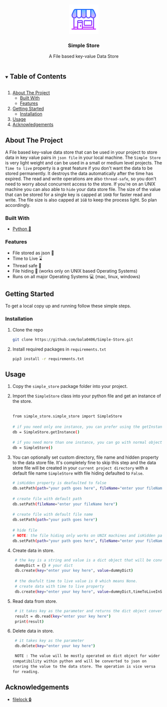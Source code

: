 <!-- PROJECT LOGO -->
<br />
<p align="center">
  <a href="https://github.com/bala0406/Simple-Store">
    <img src="logo.png" alt="Logo" width="96" height="96">
  </a>

  <h3 align="center">Simple Store</h3>

  <p align="center">
    A File based key-value Data Store
    <br />
  </p>
</p>


<!-- TABLE OF CONTENTS -->
<details open="open">
  <summary><h2 style="display: inline-block">Table of Contents</h2></summary>
  <ol>
    <li>
      <a href="#about-the-project">About The Project</a>
      <ul>
        <li><a href="#built-with">Built With</a></li>
        <li><a href="#features">Features</a></li>
      </ul>
    </li>
    <li>
      <a href="#getting-started">Getting Started</a>
      <ul>
        <li><a href="#installation">Installation</a></li>
      </ul>
    </li>
    <li><a href="#usage">Usage</a></li>
    <li><a href="#acknowledgements">Acknowledgements</a></li>
  </ol>
</details>



<!-- ABOUT THE PROJECT -->
## About The Project

A File based key-value data store that can be used in your project to store data in key value pairs in `json file` in your local machine. The `Simple Store` is very light weight and can be used in a small or medium level projects. The `Time to live` property is a great feature if you don't want the data to be stored permanently. It destroys the data automatically after the time has expired. The read and write operations are also `thread-safe`, so you don't need to worry about concurrent access to the store. If you're on an UNIX machine you can also able to `hide` your data store file. The size of the value that can be stored for a single key is capped at `16KB` for faster read and write. The file size is also capped at `1GB` to keep the process light. So plan accordingly.

### Built With
* [Python :rocket:](https://www.python.org/)

### Features
* File stored as json :tada:
* Time to Live :hourglass:
* Thread safe :muscle:
* File hiding :closed_lock_with_key: (works only on UNIX based Operating Systems)
* Runs on all major Operating Systems :computer: (mac, linux, windows)

<!-- GETTING STARTED -->
## Getting Started

To get a local copy up and running follow these simple steps.

### Installation

1. Clone the repo
   ```sh
   git clone https://github.com/bala0406/Simple-Store.git
   ```
2. Install required packages in `requirements.txt`
   ```sh
   pip3 install -r requirements.txt
   ```

<!-- USAGE EXAMPLES -->
## Usage
1. Copy the `simple_store` package folder into your project.

2. Import the `SimpleStore` class into your python file and get an instance of the store.
    ```sh        

    from simple_store.simple_store import SimpleStore 

    # if you need only one instance, you can prefer using the getInstance() static method in the class
    db = SimpleStore.getInstance()

    # if you need more than one instance, you can go with normal object creation for the class
    db = SimpleStore()
    ```

3. You can optionally set custom directory, file name and hidden property to the data store file. It's completely fine to skip this step and the data store file will be created in your `current project directory` with a default file name `SimpleStore` with file hiding defaulted to `False`.
   ```sh
   # isHidden property is deafaulted to false
   db.setPath(path="your path goes here", fileName="enter your fileName here")

   # create file with default path 
   db.setPath(fileName="enter your fileName here") 

   # create file with default file name
   db.setPath(path="your path goes here")

   # hide file
   # NOTE: the file hiding only works on UNIX machines and isHidden parameter will be ignored on windows.
   db.setPath(path="your path goes here", fileName="enter your fileName here", isHidden=True) 
   ``` 

4. Create data in store.
   ```sh 
    # the key is a string and value is a dict object that will be converted to json
    dummyDict = {} # your dict
    db.create(key="enter your key here", value=dummyDict)

    # the deafult time to live value is 0 which means None.
    # create data with time to live property
    db.create(key="enter your key here", value=dummyDict,timeToLiveInSeconds=10)
   ```

5. Read data from store.
   ```sh 
    # it takes key as the parameter and returns the dict object converted from json object
    result = db.read(key="enter your key here")
    print(result)
   ```
5. Delete data in store.
   ```sh 
    # it takes key as the parameter 
    db.delete(key="enter your key here")
   ```

    `
    NOTE : The value will be mostly operated on dict object for wider compatibility within python and will be converted to json on storing the value to the data store. The operation is vice versa for reading.`

<!-- ACKNOWLEDGEMENTS -->
## Acknowledgements

* [filelock :lock:](https://pypi.org/project/filelock/)



